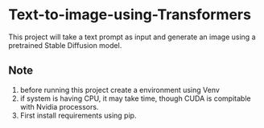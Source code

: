 # Text-to-image-using-Transformers
This project will take a text prompt as input and generate an image using a pretrained Stable Diffusion model.

## Note 
1. before running this project create a environment using Venv
2. if system is having CPU, it may take time, though CUDA is compitable with Nvidia processors.
3. First install requirements using pip.
